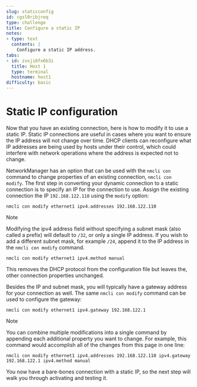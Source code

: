 ```yaml
---
slug: staticconfig
id: cgsl0ribjreq
type: challenge
title: Configure a static IP
notes:
- type: text
  contents: |
    Configure a static IP address.
tabs:
- id: zvxji0fx6b3i
  title: Host 1
  type: terminal
  hostname: host1
difficulty: basic
---
```

Static IP configuration
===

Now that you have an existing connection, here is how to modify it to use a static IP. Static IP connections are useful in cases where you want to ensure the IP address will not change over time. DHCP clients can reconfigure what IP addresses are being used by hosts under their control, which could interfere with network operations where the address is expected not to change.

NetworkManager has an option that can be used with the `nmcli con` command
to change properties of an existing connection, `nmcli con modify`.
The first step in converting your dynamic connection to a static connection is to specify an IP for the connection to use. Assign the existing connection the IP `192.168.122.110` using the `modify` option:

```bash,run
nmcli con modify ethernet1 ipv4.addresses 192.168.122.110
```
> [!NOTE]
> Modifying the ipv4 address field without specifying a subnet mask (also called a prefix) will default to `/32`, or only a single IP address. If you wish
to add a different subnet mask, for example `/24`, append it to the IP address in the `nmcli con modify` command.

```bash,run
nmcli con modify ethernet1 ipv4.method manual
```

This removes the DHCP protocol from the configuration file but leaves the, other connection properties unchanged.

Besides the IP and subnet mask, you will typically have a gateway address for your connection as well. The same `nmcli con modify` command can be used to configure the gateway:

```bash,run
nmcli con modify ethernet1 ipv4.gateway 192.168.122.1
```

> [!NOTE]
> You can combine multiple modifications into a single command by appending each additional property you want to change. For example, this command would accomplish all of the changes from this page in one line:

```bash,run
nmcli con modify ethernet1 ipv4.addresses 192.168.122.110 ipv4.gateway 192.168.122.1 ipv4.method manual
```

You now have a bare-bones connection with a static IP, so the next step will walk you through activating and testing it.
